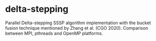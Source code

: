 # delta-stepping
Parallel Delta-stepping SSSP algorithm implementation with the bucket fusion technique mentioned by Zhang et al. (CGO 2020). Comparison between MPI, pthreads and OpenMP platforms.
